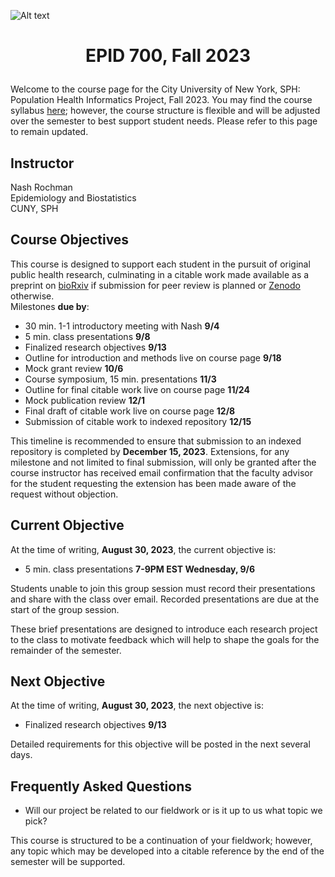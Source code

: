 ![Alt text](https://github.com/evoheal/EPID-700-Fall-2023/blob/main/CUNYbannerImage.png)
# <p align="center">EPID 700, Fall 2023</p>

Welcome to the course page for the City University of New York, SPH: Population Health Informatics Project, Fall 2023. You may find the course syllabus [here](https://github.com/evoheal/EPID-700-Fall-2023/blob/main/EPID%20700%20Syllabus%20Fall%202023.pdf); however, the course structure is flexible and will be adjusted over the semester to best support student needs. Please refer to this page to remain updated.

## Instructor
Nash Rochman<br/>
Epidemiology and Biostatistics<br/>
CUNY, SPH

## Course Objectives

This course is designed to support each student in the pursuit of original public health research, culminating in a citable work made available as a preprint on [bioRxiv](https://www.biorxiv.org/) if submission for peer review is planned or [Zenodo](https://zenodo.org/) otherwise.<br/>
Milestones **due by**:

* 30 min. 1-1 introductory meeting with Nash **9/4**
* 5 min. class presentations **9/8**
* Finalized research objectives **9/13**
* Outline for introduction and methods live on course page **9/18**
* Mock grant review **10/6**
* Course symposium, 15 min. presentations **11/3**
* Outline for final citable work live on course page **11/24**
* Mock publication review **12/1**
* Final draft of citable work live on course page **12/8**
* Submission of citable work to indexed repository **12/15**

This timeline is recommended to ensure that submission to an indexed repository is completed by **December 15, 2023**. Extensions, for any milestone and not limited to final submission, will only be granted after the course instructor has received email confirmation that the faculty advisor for the student requesting the extension has been made aware of the request without objection.

## Current Objective
At the time of writing, **August 30, 2023**, the current objective is:
* 5 min. class presentations **7-9PM EST Wednesday, 9/6**

Students unable to join this group session must record their presentations and share with the class over email. Recorded presentations are due at the start of the group session.<br/>

These brief presentations are designed to introduce each research project to the class to motivate feedback which will help to shape the goals for the remainder of the semester.


## Next Objective
At the time of writing, **August 30, 2023**, the next objective is:
* Finalized research objectives **9/13**

Detailed requirements for this objective will be posted in the next several days.

## Frequently Asked Questions
* Will our project be related to our fieldwork or is it up to us what topic we pick?

This course is structured to be a continuation of your fieldwork; however, any topic which may be developed into a citable reference by the end of the semester will be supported.
